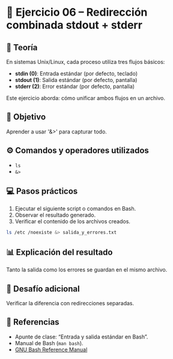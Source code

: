 # 🧪 Ejercicio 06 – Redirección combinada stdout + stderr

## 📘 Teoría
En sistemas Unix/Linux, cada proceso utiliza tres flujos básicos:
- **stdin (0)**: Entrada estándar (por defecto, teclado)
- **stdout (1)**: Salida estándar (por defecto, pantalla)
- **stderr (2)**: Error estándar (por defecto, pantalla)

Este ejercicio aborda: cómo unificar ambos flujos en un archivo.

## 🧠 Objetivo
Aprender a usar '&>' para capturar todo.

## ⚙️ Comandos y operadores utilizados
- `ls`
- `&>`

## 💻 Pasos prácticos
1. Ejecutar el siguiente script o comandos en Bash.
2. Observar el resultado generado.
3. Verificar el contenido de los archivos creados.

```bash
ls /etc /noexiste &> salida_y_errores.txt
```

## 📊 Explicación del resultado
Tanto la salida como los errores se guardan en el mismo archivo.

## 🧩 Desafío adicional
Verificar la diferencia con redirecciones separadas.

## 🔗 Referencias
- Apunte de clase: “Entrada y salida estándar en Bash”.
- Manual de Bash (`man bash`).
- [GNU Bash Reference Manual](https://www.gnu.org/software/bash/manual/)
